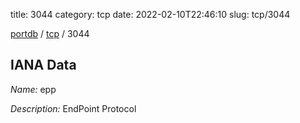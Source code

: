 title: 3044
category: tcp
date: 2022-02-10T22:46:10
slug: tcp/3044

[portdb](/) / [tcp](/category/tcp.html) / 3044


## IANA Data

_Name:_ epp

_Description:_ EndPoint Protocol

